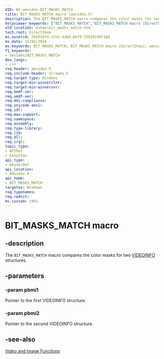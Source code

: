 ```yaml
---
UID: NF:amvideo.BIT_MASKS_MATCH
title: BIT_MASKS_MATCH macro (amvideo.h)
description: The BIT_MASKS_MATCH macro compares the color masks for two VIDEOINFO structures.helpviewer_keywords: ["BIT_MASKS_MATCH","BIT_MASKS_MATCH macro [DirectShow]","amvideo/BIT_MASKS_MATCH","dshow.bit_masks_match"]
old-location: dshow\bit_masks_match.htm
tech.root: DirectShow
ms.assetid: 2b9d18fd-3251-4ab4-bb79-33829190f1b8
ms.date: 12/05/2018
ms.keywords: BIT_MASKS_MATCH, BIT_MASKS_MATCH macro [DirectShow], amvideo/BIT_MASKS_MATCH, dshow.bit_masks_match
f1_keywords:
- amvideo/BIT_MASKS_MATCH
dev_langs:
- c++
req.header: amvideo.h
req.include-header: Streams.h
req.target-type: Windows
req.target-min-winverclnt: 
req.target-min-winversvr: 
req.kmdf-ver: 
req.umdf-ver: 
req.ddi-compliance: 
req.unicode-ansi: 
req.idl: 
req.max-support: 
req.namespace: 
req.assembly: 
req.type-library: 
req.lib: 
req.dll: 
req.irql: 
topic_type:
- APIRef
- kbSyntax
api_type:
- HeaderDef
api_location:
- Amvideo.h
api_name:
- BIT_MASKS_MATCH
targetos: Windows
req.typenames: 
req.redist: 
ms.custom: 19H1
---
```


# BIT_MASKS_MATCH macro


## -description



The <code>BIT_MASKS_MATCH</code> macro compares the color masks for two <a href="https://docs.microsoft.com/previous-versions/windows/desktop/api/amvideo/ns-amvideo-videoinfo">VIDEOINFO</a> structures.




## -parameters




### -param pbmi1

Pointer to the first VIDEOINFO structure.


### -param pbmi2

Pointer to the second VIDEOINFO structure.


## -see-also




<a href="https://docs.microsoft.com/windows/desktop/DirectShow/video-and-image-functions">Video and Image Functions</a>
 

 


